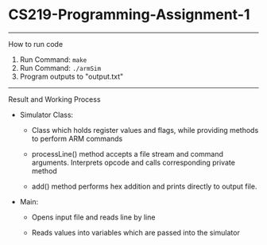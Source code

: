 # CS219-Programming-Assignment-1
--------------------------------------------
How to run code

1) Run Command: `make`
2) Run Command: `./armSim`
3) Program outputs to "output.txt"


--------------------------------------------
Result and Working Process

- Simulator Class:

    - Class which holds register values and flags, while providing methods to perform ARM commands

    - processLine() method accepts a file stream and command arguments. Interprets opcode and calls corresponding private method

    - add() method performs hex addition and prints directly to output file.



- Main:

    - Opens input file and reads line by line

    - Reads values into variables which are passed into the simulator
